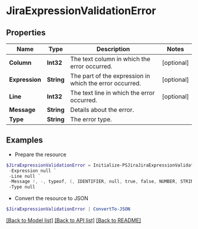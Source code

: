 # JiraExpressionValidationError
## Properties

Name | Type | Description | Notes
------------ | ------------- | ------------- | -------------
**Column** | **Int32** | The text column in which the error occurred. | [optional] 
**Expression** | **String** | The part of the expression in which the error occurred. | [optional] 
**Line** | **Int32** | The text line in which the error occurred. | [optional] 
**Message** | **String** | Details about the error. | 
**Type** | **String** | The error type. | 

## Examples

- Prepare the resource
```powershell
$JiraExpressionValidationError = Initialize-PSJiraJiraExpressionValidationError  -Column null `
 -Expression null `
 -Line null `
 -Message !, -, typeof, (, IDENTIFIER, null, true, false, NUMBER, STRING, TEMPLATE_LITERAL, new, [ or { expected, &gt; encountered. `
 -Type null
```

- Convert the resource to JSON
```powershell
$JiraExpressionValidationError | ConvertTo-JSON
```

[[Back to Model list]](../README.md#documentation-for-models) [[Back to API list]](../README.md#documentation-for-api-endpoints) [[Back to README]](../README.md)

